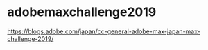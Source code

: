 # adobemaxchallenge2019
https://blogs.adobe.com/japan/cc-general-adobe-max-japan-max-challenge-2019/
